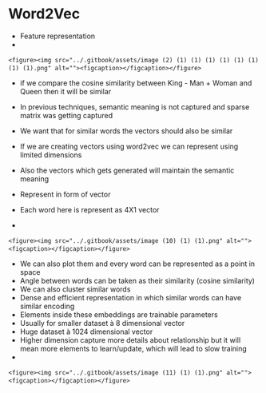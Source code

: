 # Word2Vec

* Feature representation
*

    <figure><img src="../.gitbook/assets/image (2) (1) (1) (1) (1) (1) (1) (1) (1).png" alt=""><figcaption></figcaption></figure>
* if we compare the cosine similarity between King - Man + Woman and Queen then it will be similar
* In previous techniques, semantic meaning is not captured and sparse matrix was getting captured
* We want that for similar words the vectors should also be similar
* If we are creating vectors using word2vec we can represent using limited dimensions
* Also the vectors which gets generated will maintain the semantic meaning



* Represent in form of vector
* Each word here is represent as 4X1 vector
*

    <figure><img src="../.gitbook/assets/image (10) (1) (1).png" alt=""><figcaption></figcaption></figure>
* We can also plot them and every word can be represented as a point in space
* Angle between words can be taken as their similarity (cosine similarity)
* We can also cluster similar words
* Dense and efficient representation in which similar words can have similar encoding
* Elements inside these embeddings are trainable parameters
* Usually for smaller dataset à 8 dimensional vector
* Huge dataset à 1024 dimensional vector
* Higher dimension capture more details about relationship but it will mean more elements to learn/update, which will lead to slow training
*

    <figure><img src="../.gitbook/assets/image (11) (1) (1).png" alt=""><figcaption></figcaption></figure>
